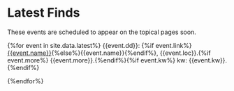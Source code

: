 <head>
  <meta charset="UTF-8">
  <link rel="stylesheet" href="assets/style.css">
</head>

# Latest Finds

These events are scheduled to appear on the topical pages soon.

{%for event in site.data.latest%}
{{event.dd}}:
{%if event.link%}[{{event.name}}]({{event.link}}){%else%}{{event.name}}{%endif%},
{{event.loc}}.{%if event.more%} {{event.more}}.{%endif%}{%if event.kw%} kw: {{event.kw}}.{%endif%}

{%endfor%}
